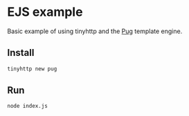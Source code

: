 # EJS example

Basic example of using tinyhttp and the [Pug](https://pugjs.org) template engine.

## Install

```sh
tinyhttp new pug
```

## Run

```sh
node index.js
```
